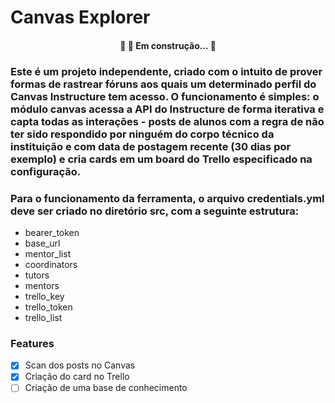 # Canvas Explorer

<h4 align="center"> 
	🚧  🚀 Em construção...  🚧
</h4>

### Este é um projeto independente, criado com o intuito de prover formas de rastrear fóruns aos quais um determinado perfil do Canvas Instructure tem acesso. O funcionamento é simples: o módulo canvas acessa a API do Instructure de forma iterativa e capta todas as interações - posts de alunos com a regra de não ter sido respondido por ninguém do corpo técnico da instituição e com data de postagem recente (30 dias por exemplo) e cria cards em um board do Trello especificado na configuração.
### Para o funcionamento da ferramenta, o arquivo credentials.yml deve ser criado no diretório src, com a seguinte estrutura:

- bearer_token
- base_url
- mentor_list
- coordinators
- tutors
- mentors
- trello_key
- trello_token
- trello_list

### Features

- [x] Scan dos posts no Canvas
- [x] Criação do card no Trello
- [ ] Criação de uma base de conhecimento